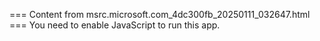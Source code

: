 === Content from msrc.microsoft.com_4dc300fb_20250111_032647.html ===
You need to enable JavaScript to run this app.
